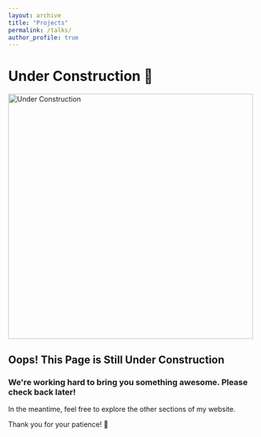 ```yaml
---
layout: archive
title: "Projects"
permalink: /talks/
author_profile: true
---
```




# Under Construction 🚧

<!----![Under Construction](https://media.giphy.com/media/3oEjI6SIIHBdRxXI40/giphy.gif)--->
<img src="racoon.gif" alt="Under Construction" width="498" height="498">


## Oops! This Page is Still Under Construction

### We're working hard to bring you something awesome. Please check back later!

In the meantime, feel free to explore the other sections of my website.

Thank you for your patience! 🙏







<!--{% if site.talkmap_link == true %}

<p style="text-decoration:underline;"><a href="/talkmap.html">See a map of all the places I've given a talk!</a></p>

{% endif %}

{% for post in site.talks reversed %}
  {% include archive-single-talk.html %}
{% endfor %}-->
